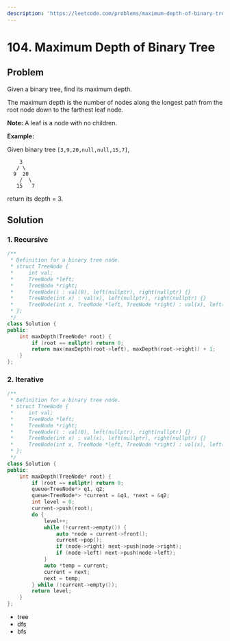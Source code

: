 ```yaml
---
description: 'https://leetcode.com/problems/maximum-depth-of-binary-tree'
---
```


# 104. Maximum Depth of Binary Tree

## Problem

Given a binary tree, find its maximum depth.

The maximum depth is the number of nodes along the longest path from the root node down to the farthest leaf node.

**Note:** A leaf is a node with no children.

**Example:**

Given binary tree `[3,9,20,null,null,15,7]`,

```text
    3
   / \
  9  20
    /  \
   15   7
```

return its depth = 3.

## Solution

### 1. Recursive

```cpp
/**
 * Definition for a binary tree node.
 * struct TreeNode {
 *     int val;
 *     TreeNode *left;
 *     TreeNode *right;
 *     TreeNode() : val(0), left(nullptr), right(nullptr) {}
 *     TreeNode(int x) : val(x), left(nullptr), right(nullptr) {}
 *     TreeNode(int x, TreeNode *left, TreeNode *right) : val(x), left(left), right(right) {}
 * };
 */
class Solution {
public:
    int maxDepth(TreeNode* root) {
        if (root == nullptr) return 0;
        return max(maxDepth(root->left), maxDepth(root->right)) + 1;
    }
};
```

### 2. Iterative

```cpp
/**
 * Definition for a binary tree node.
 * struct TreeNode {
 *     int val;
 *     TreeNode *left;
 *     TreeNode *right;
 *     TreeNode() : val(0), left(nullptr), right(nullptr) {}
 *     TreeNode(int x) : val(x), left(nullptr), right(nullptr) {}
 *     TreeNode(int x, TreeNode *left, TreeNode *right) : val(x), left(left), right(right) {}
 * };
 */
class Solution {
public:
    int maxDepth(TreeNode* root) {
        if (root == nullptr) return 0;
        queue<TreeNode*> q1, q2;
        queue<TreeNode*> *current = &q1, *next = &q2;
        int level = 0;
        current->push(root);
        do {
            level++;
            while (!current->empty()) {
                auto *node = current->front();
                current->pop();
                if (node->right) next->push(node->right);
                if (node->left) next->push(node->left);
            }
            auto *temp = current;
            current = next;
            next = temp;
        } while (!current->empty());
        return level;
    }
};
```

* tree
* dfs
* bfs

